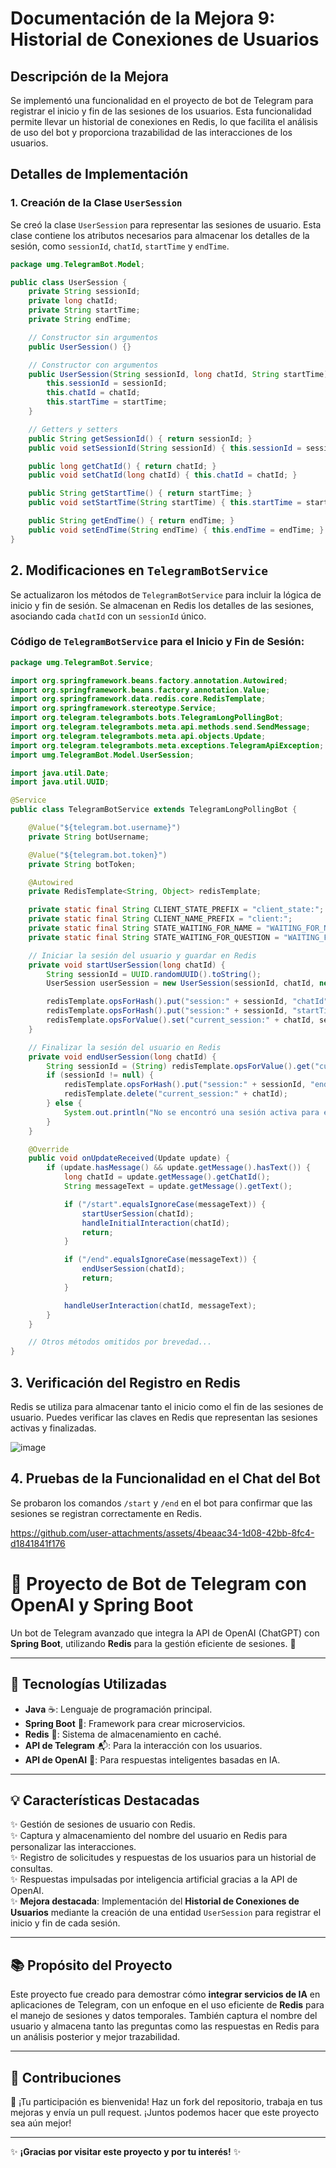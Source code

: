 # Documentación de la Mejora 9: Historial de Conexiones de Usuarios

## Descripción de la Mejora
Se implementó una funcionalidad en el proyecto de bot de Telegram para registrar el inicio y fin de las sesiones de los usuarios. Esta funcionalidad permite llevar un historial de conexiones en Redis, lo que facilita el análisis de uso del bot y proporciona trazabilidad de las interacciones de los usuarios.

## Detalles de Implementación

### 1. Creación de la Clase `UserSession`
Se creó la clase `UserSession` para representar las sesiones de usuario. Esta clase contiene los atributos necesarios para almacenar los detalles de la sesión, como `sessionId`, `chatId`, `startTime` y `endTime`.

```java
package umg.TelegramBot.Model;

public class UserSession {
    private String sessionId;
    private long chatId;
    private String startTime;
    private String endTime;

    // Constructor sin argumentos
    public UserSession() {}

    // Constructor con argumentos
    public UserSession(String sessionId, long chatId, String startTime) {
        this.sessionId = sessionId;
        this.chatId = chatId;
        this.startTime = startTime;
    }

    // Getters y setters
    public String getSessionId() { return sessionId; }
    public void setSessionId(String sessionId) { this.sessionId = sessionId; }

    public long getChatId() { return chatId; }
    public void setChatId(long chatId) { this.chatId = chatId; }

    public String getStartTime() { return startTime; }
    public void setStartTime(String startTime) { this.startTime = startTime; }

    public String getEndTime() { return endTime; }
    public void setEndTime(String endTime) { this.endTime = endTime; }
}
```

## 2. Modificaciones en `TelegramBotService`
Se actualizaron los métodos de `TelegramBotService` para incluir la lógica de inicio y fin de sesión. Se almacenan en Redis los detalles de las sesiones, asociando cada `chatId` con un `sessionId` único.

### Código de `TelegramBotService` para el Inicio y Fin de Sesión:

```java
package umg.TelegramBot.Service;

import org.springframework.beans.factory.annotation.Autowired;
import org.springframework.beans.factory.annotation.Value;
import org.springframework.data.redis.core.RedisTemplate;
import org.springframework.stereotype.Service;
import org.telegram.telegrambots.bots.TelegramLongPollingBot;
import org.telegram.telegrambots.meta.api.methods.send.SendMessage;
import org.telegram.telegrambots.meta.api.objects.Update;
import org.telegram.telegrambots.meta.exceptions.TelegramApiException;
import umg.TelegramBot.Model.UserSession;

import java.util.Date;
import java.util.UUID;

@Service
public class TelegramBotService extends TelegramLongPollingBot {

    @Value("${telegram.bot.username}")
    private String botUsername;

    @Value("${telegram.bot.token}")
    private String botToken;

    @Autowired
    private RedisTemplate<String, Object> redisTemplate;

    private static final String CLIENT_STATE_PREFIX = "client_state:";
    private static final String CLIENT_NAME_PREFIX = "client:";
    private static final String STATE_WAITING_FOR_NAME = "WAITING_FOR_NAME";
    private static final String STATE_WAITING_FOR_QUESTION = "WAITING_FOR_QUESTION";

    // Iniciar la sesión del usuario y guardar en Redis
    private void startUserSession(long chatId) {
        String sessionId = UUID.randomUUID().toString();
        UserSession userSession = new UserSession(sessionId, chatId, new Date().toString());

        redisTemplate.opsForHash().put("session:" + sessionId, "chatId", chatId);
        redisTemplate.opsForHash().put("session:" + sessionId, "startTime", userSession.getStartTime());
        redisTemplate.opsForValue().set("current_session:" + chatId, sessionId);
    }

    // Finalizar la sesión del usuario en Redis
    private void endUserSession(long chatId) {
        String sessionId = (String) redisTemplate.opsForValue().get("current_session:" + chatId);
        if (sessionId != null) {
            redisTemplate.opsForHash().put("session:" + sessionId, "endTime", new Date().toString());
            redisTemplate.delete("current_session:" + chatId);
        } else {
            System.out.println("No se encontró una sesión activa para el chatId: " + chatId);
        }
    }

    @Override
    public void onUpdateReceived(Update update) {
        if (update.hasMessage() && update.getMessage().hasText()) {
            long chatId = update.getMessage().getChatId();
            String messageText = update.getMessage().getText();

            if ("/start".equalsIgnoreCase(messageText)) {
                startUserSession(chatId);
                handleInitialInteraction(chatId);
                return;
            }

            if ("/end".equalsIgnoreCase(messageText)) {
                endUserSession(chatId);
                return;
            }

            handleUserInteraction(chatId, messageText);
        }
    }

    // Otros métodos omitidos por brevedad...
}
```
## 3. Verificación del Registro en Redis
Redis se utiliza para almacenar tanto el inicio como el fin de las sesiones de usuario. Puedes verificar las claves en Redis que representan las sesiones activas y finalizadas.


![image](https://github.com/user-attachments/assets/096dfb35-c748-4a1d-a6e3-735e0998c914)



## 4. Pruebas de la Funcionalidad en el Chat del Bot
Se probaron los comandos `/start` y `/end` en el bot para confirmar que las sesiones se registran correctamente en Redis.


https://github.com/user-attachments/assets/4beaac34-1d08-42bb-8fc4-d1841841f176


# 🤖 **Proyecto de Bot de Telegram con OpenAI y Spring Boot**

Un bot de Telegram avanzado que integra la API de OpenAI (ChatGPT) con **Spring Boot**, utilizando **Redis** para la gestión eficiente de sesiones. 🚀

---

## 🔧 **Tecnologías Utilizadas**
- **Java** ☕: Lenguaje de programación principal.
- **Spring Boot** 🌱: Framework para crear microservicios.
- **Redis** 🧰: Sistema de almacenamiento en caché.
- **API de Telegram** 📬: Para la interacción con los usuarios.
- **API de OpenAI** 🤖: Para respuestas inteligentes basadas en IA.

---

## 💡 **Características Destacadas**
✨ Gestión de sesiones de usuario con Redis.  
✨ Captura y almacenamiento del nombre del usuario en Redis para personalizar las interacciones.  
✨ Registro de solicitudes y respuestas de los usuarios para un historial de consultas.  
✨ Respuestas impulsadas por inteligencia artificial gracias a la API de OpenAI.  
✨ **Mejora destacada**: Implementación del **Historial de Conexiones de Usuarios** mediante la creación de una entidad `UserSession` para registrar el inicio y fin de cada sesión. 

---

## 📚 **Propósito del Proyecto**
Este proyecto fue creado para demostrar cómo **integrar servicios de IA** en aplicaciones de Telegram, con un enfoque en el uso eficiente de **Redis** para el manejo de sesiones y datos temporales. También captura el nombre del usuario y almacena tanto las preguntas como las respuestas en Redis para un análisis posterior y mejor trazabilidad.

---

## 👥 **Contribuciones**
🙌 ¡Tu participación es bienvenida! Haz un fork del repositorio, trabaja en tus mejoras y envía un pull request. ¡Juntos podemos hacer que este proyecto sea aún mejor!

---

✨ **¡Gracias por visitar este proyecto y por tu interés!** ✨








